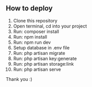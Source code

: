 ## How to deploy

1. Clone this repository
2. Open terminal, cd into your project
3. Run: composer install
4. Run: npm install
5. Run: npm run dev
6. Setup database in .env file
7. Run: php artisan migrate
8. Run: php artisan key:generate
9. Run: php artisan storage:link
10. Run: php artisan serve

Thank you :)

